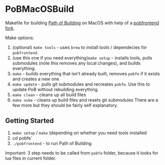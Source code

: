 # PoBMacOSBuild
Makefile for building [Path of Building](https://github.com/PathOfBuildingCommunity/PathOfBuilding) on MacOS with help of a [pobfrontend](https://github.com/philroberts/pobfrontend) [fork](https://github.com/jhofmeyr/pobfrontend).

Make options:
1. (optional) `make tools` - uses `brew` to install tools / dependecies for `pobfrontend`.
2. (use this one if you need everything)`make setup` - installs tools, pulls submodules (note this removes any local changes), and builds everything.
3. `make` - builds everything that isn't already built, removes `pobfe` if it exists and creates a new one
4. `make update` - pulls git submodules and recreates `pobfe`.  Use this to update PoB without rebuilding everything.
5. `make clean` - cleans up all build files
6. `make nuke` - cleans up build files and resets git submodules
There are a few more but they should be fairly self explanatory.

## Getting Started
1. `make setup` / `make` (depending on whether you need tools installed
2. cd pobfe`
3. `./pobfrontend` - to run Path of Building

Important: 3 step needs to be called from `pobfe` folder, because it looks for lua files in current folder.
